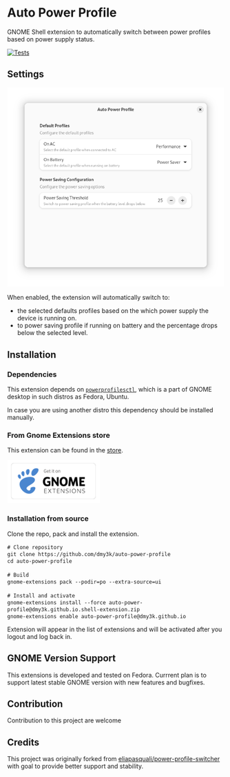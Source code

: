 # Auto Power Profile

GNOME Shell extension to automatically switch between power profiles based on power supply status.

[![Tests](https://github.com/dmy3k/auto-power-profile/actions/workflows/tests.yml/badge.svg?branch=main)](https://github.com/dmy3k/auto-power-profile/actions/workflows/tests.yml)

## Settings

![Settings window](.github/img/settings.png)

When enabled, the extension will automatically switch to:

- the selected defaults profiles based on the which power supply the device is running on.
- to power saving profile if running on battery and the percentage drops below the selected level.

## Installation

### Dependencies

This extension depends on [`powerprofilesctl`](https://gitlab.freedesktop.org/upower/power-profiles-daemon),
which is a part of GNOME desktop in such distros as Fedora, Ubuntu.

In case you are using another distro this dependency should be installed manually.

### From Gnome Extensions store

This extension can be found in the [store](https://extensions.gnome.org/extension/6583/auto-power-profile/).

[<img src=".github/img/store.png" height="100" alt="Get it on GNOME Extensions">](https://extensions.gnome.org/extension/6583/auto-power-profile/)

### Installation from source

Clone the repo, pack and install the extension.

```
# Clone repository
git clone https://github.com/dmy3k/auto-power-profile
cd auto-power-profile

# Build
gnome-extensions pack --podir=po --extra-source=ui

# Install and activate
gnome-extensions install --force auto-power-profile@dmy3k.github.io.shell-extension.zip
gnome-extensions enable auto-power-profile@dmy3k.github.io
```

Extension will appear in the list of extensions and will be activated after you logout and log back in.

## GNOME Version Support

This extensions is developed and tested on Fedora. Currrent plan is to support latest stable GNOME version with new features and bugfixes.

## Contribution

Contribution to this project are welcome

## Credits

This project was originally forked from [eliapasquali/power-profile-switcher](https://github.com/eliapasquali/power-profile-switcher) with goal to provide better support and stability.
